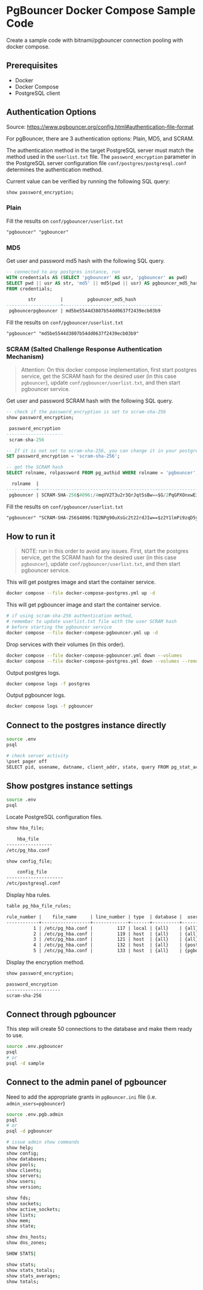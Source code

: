 # PgBouncer Docker Compose Sample Code

Create a sample code with bitnami/pgbouncer connection pooling with docker compose.

## Prerequisites

- Docker
- Docker Compose
- PostgreSQL client

## Authentication Options

Source: <https://www.pgbouncer.org/config.html#authentication-file-format>

For pgBouncer, there are 3 authentication options: Plain, MD5, and SCRAM.

The authentication method in the target PostgreSQL server must match the method used in the `userlist.txt` file. The `password_encryption` parameter in the PostgreSQL server configuration file `conf/postgres/postgresql.conf` determines the authentication method.

Current value can be verified by running the following SQL query:

```sql
show password_encryption;
```

### Plain

Fill the results on `conf/pgbouncer/userlist.txt`

```txt
"pgbouncer" "pgbouncer"
```

### MD5

Get user and password md5 hash with the following SQL query.

```sql
-- connected to any postgres instance, run
WITH credentials AS (SELECT 'pgbouncer' AS usr, 'pgbouncer' as pwd)
SELECT pwd || usr AS str, 'md5' || md5(pwd || usr) AS pgbouncer_md5_hash
FROM credentials;

        str         |         pgbouncer_md5_hash
--------------------+-------------------------------------
 pgbouncerpgbouncer | md5be5544d3807b54dd0637f2439ecb03b9
```

Fill the results on `conf/pgbouncer/userlist.txt`

```txt
"pgbouncer" "md5be5544d3807b54dd0637f2439ecb03b9"
```

### SCRAM (Salted Challenge Response Authentication Mechanism)

> Attention: On this docker compose implementation, first start postgres service, get the SCRAM hash for the desired user (in this case `pgbouncer`), update `conf/pgbouncer/userlist.txt`, and then start pgbouncer service.

Get user and password SCRAM hash with the following SQL query.

```sql
-- check if the password_encryption is set to scram-sha-256
show password_encryption;

 password_encryption
---------------------
 scram-sha-256

-- If it is not set to scram-sha-256, you can change it in your postgresql.conf or for your session:
SET password_encryption = 'scram-sha-256';

-- get the SCRAM hash
SELECT rolname, rolpassword FROM pg_authid WHERE rolname = 'pgbouncer';

  rolname  |                                                              rolpassword
-----------+---------------------------------------------------------------------------------------------------------------------------------------
 pgbouncer | SCRAM-SHA-256$4096:/4mqVV2T3u2r3QrJqtSsBw==$G/2PqGPXOnxwEiTN4wkm64TXwQ7jHXV3snMxROT5JhY=:/s2LKrmf+Pnt+x0PajxdYSljDz2OouWUHS1fZBGXSLA=
```

Fill the results on `conf/pgbouncer/userlist.txt`

```txt
"pgbouncer" "SCRAM-SHA-256$4096:TQ2NPg90uXsGc2t22rdJIw==$z2Y1lmPi9zqD5yP2eg8pd3R5rS0fjEQpOSfxYal6M/o=:2J3V5qcWhh/RMDPsD44FY70IzO+YiNNERpvDeoHuUz4="
```

## How to run it

> NOTE: run in this order to avoid any issues. First, start the postgres service, get the SCRAM hash for the desired user (in this case `pgbouncer`), update `conf/pgbouncer/userlist.txt`, and then start pgbouncer service.

This will get postgres image and start the container service.

```sh
docker compose --file docker-compose-postgres.yml up -d
```

This will get pgbouncer image and start the container service.

```sh
# if using scram-sha-256 authentication method,
# remember to update userlist.txt file with the user SCRAM hash
# before starting the pgbouncer service
docker compose --file docker-compose-pgbouncer.yml up -d
```

Drop services with their volumes (in this order).

```sh
docker compose --file docker-compose-pgbouncer.yml down --volumes
docker compose --file docker-compose-postgres.yml down --volumes --remove-orphans
```

Output postgres logs.

```sh
docker compose logs -f postgres
```

Output pgbouncer logs.

```sh
docker compose logs -f pgbouncer
```

## Connect to the postgres instance directly

```sh
source .env
psql

# check server activity
\pset pager off
SELECT pid, usename, datname, client_addr, state, query FROM pg_stat_activity;
```

## Show postgres instance settings

```sh
source .env
psql
```

Locate PostgreSQL configuration files.

```txt
show hba_file;

    hba_file
-----------------
/etc/pg_hba.conf

show config_file;

    config_file
---------------------
/etc/postgresql.conf
```

Display hba rules.

```txt
table pg_hba_file_rules;

rule_number |    file_name     | line_number | type  | database |  user_name  |  address  |                 netmask                 |  auth_method  | options | error
------------+------------------+-------------+-------+----------+-------------+-----------+-----------------------------------------+---------------+---------+-------
          1 | /etc/pg_hba.conf |         117 | local | {all}    | {all}       |           |                                         | trust         |         |
          2 | /etc/pg_hba.conf |         119 | host  | {all}    | {all}       | 127.0.0.1 | 255.255.255.255                         | trust         |         |
          3 | /etc/pg_hba.conf |         121 | host  | {all}    | {all}       | ::1       | ffff:ffff:ffff:ffff:ffff:ffff:ffff:ffff | trust         |         |
          4 | /etc/pg_hba.conf |         132 | host  | {all}    | {postgres}  | all       |                                         | scram-sha-256 |         |
          5 | /etc/pg_hba.conf |         133 | host  | {all}    | {pgbouncer} | all       |                                         | scram-sha-256 |         |
```

Display the encryption method.

```txt
show password_encryption;

password_encryption
--------------------
scram-sha-256
```

## Connect through pgbouncer

This step will create 50 connections to the database and make them ready to use.

```sh
source .env.pgbouncer
psql
# or
psql -d sample
```

## Connect to the admin panel of pgbouncer

Need to add the appropriate grants in `pgBouncer.ini` file (i.e. `admin_users=pgbouncer`)

```sh
source .env.pgb.admin
psql
# or
psql -d pgbouncer

# issue admin show commands
show help;
show config;
show databases;
show pools;
show clients;
show servers;
show users;
show version;

show fds;
show sockets;
show active_sockets;
show lists;
show mem;
show state;

show dns_hosts;
show dns_zones;

SHOW STATS|

show stats;
show stats_totals;
show stats_averages;
show totals;
```
